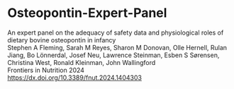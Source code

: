 # Osteopontin-Expert-Panel

An expert panel on the adequacy of safety data and physiological roles of dietary bovine osteopontin in infancy\
Stephen A Fleming, Sarah M Reyes, Sharon M Donovan, Olle Hernell, Rulan Jiang, Bo Lönnerdal, Josef Neu, Lawrence Steinman, Esben S Sørensen, Christina West, Ronald Kleinman, John Wallingford\
Frontiers in Nutrition 2024\
https://dx.doi.org/10.3389/fnut.2024.1404303

